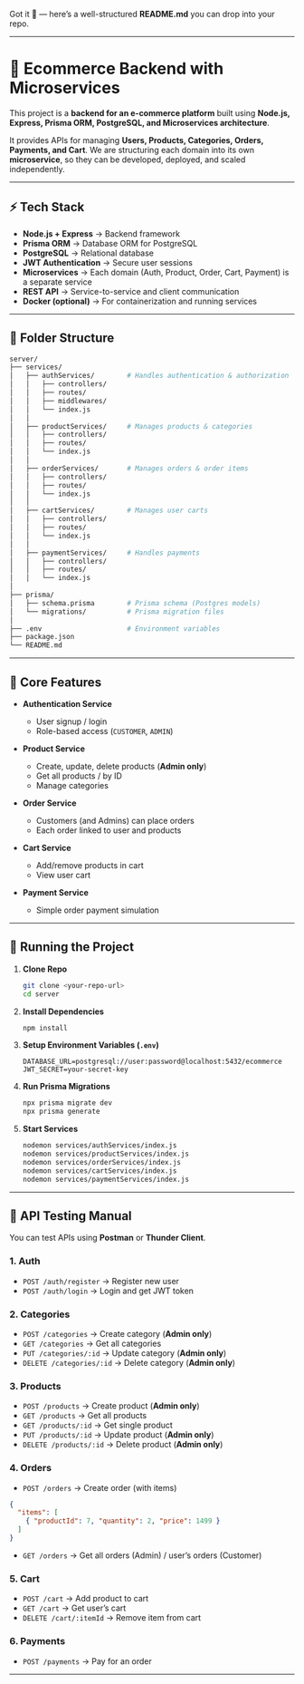 Got it 🚀 — here’s a well-structured **README.md** you can drop into your repo.

---

# 🛒 Ecommerce Backend with Microservices

This project is a **backend for an e-commerce platform** built using **Node.js, Express, Prisma ORM, PostgreSQL, and Microservices architecture**.

It provides APIs for managing **Users, Products, Categories, Orders, Payments, and Cart**.
We are structuring each domain into its own **microservice**, so they can be developed, deployed, and scaled independently.

---

## ⚡ Tech Stack

* **Node.js + Express** → Backend framework
* **Prisma ORM** → Database ORM for PostgreSQL
* **PostgreSQL** → Relational database
* **JWT Authentication** → Secure user sessions
* **Microservices** → Each domain (Auth, Product, Order, Cart, Payment) is a separate service
* **REST API** → Service-to-service and client communication
* **Docker (optional)** → For containerization and running services

---

## 📂 Folder Structure

```bash
server/
├── services/
│   ├── authServices/        # Handles authentication & authorization
│   │   ├── controllers/
│   │   ├── routes/
│   │   ├── middlewares/
│   │   └── index.js
│   │
│   ├── productServices/     # Manages products & categories
│   │   ├── controllers/
│   │   ├── routes/
│   │   └── index.js
│   │
│   ├── orderServices/       # Manages orders & order items
│   │   ├── controllers/
│   │   ├── routes/
│   │   └── index.js
│   │
│   ├── cartServices/        # Manages user carts
│   │   ├── controllers/
│   │   ├── routes/
│   │   └── index.js
│   │
│   ├── paymentServices/     # Handles payments
│   │   ├── controllers/
│   │   ├── routes/
│   │   └── index.js
│
├── prisma/
│   ├── schema.prisma        # Prisma schema (Postgres models)
│   └── migrations/          # Prisma migration files
│
├── .env                     # Environment variables
├── package.json
└── README.md
```

---

## 🔑 Core Features

* **Authentication Service**

  * User signup / login
  * Role-based access (`CUSTOMER`, `ADMIN`)
* **Product Service**

  * Create, update, delete products (**Admin only**)
  * Get all products / by ID
  * Manage categories
* **Order Service**

  * Customers (and Admins) can place orders
  * Each order linked to user and products
* **Cart Service**

  * Add/remove products in cart
  * View user cart
* **Payment Service**

  * Simple order payment simulation

---

## 🚀 Running the Project

1. **Clone Repo**

   ```sh
   git clone <your-repo-url>
   cd server
   ```

2. **Install Dependencies**

   ```sh
   npm install
   ```

3. **Setup Environment Variables (`.env`)**

   ```env
   DATABASE_URL=postgresql://user:password@localhost:5432/ecommerce
   JWT_SECRET=your-secret-key
   ```

4. **Run Prisma Migrations**

   ```sh
   npx prisma migrate dev
   npx prisma generate
   ```

5. **Start Services**

   ```sh
   nodemon services/authServices/index.js
   nodemon services/productServices/index.js
   nodemon services/orderServices/index.js
   nodemon services/cartServices/index.js
   nodemon services/paymentServices/index.js
   ```

---

## 📖 API Testing Manual

You can test APIs using **Postman** or **Thunder Client**.

### 1. **Auth**

* `POST /auth/register` → Register new user
* `POST /auth/login` → Login and get JWT token

### 2. **Categories**

* `POST /categories` → Create category (**Admin only**)
* `GET /categories` → Get all categories
* `PUT /categories/:id` → Update category (**Admin only**)
* `DELETE /categories/:id` → Delete category (**Admin only**)

### 3. **Products**

* `POST /products` → Create product (**Admin only**)
* `GET /products` → Get all products
* `GET /products/:id` → Get single product
* `PUT /products/:id` → Update product (**Admin only**)
* `DELETE /products/:id` → Delete product (**Admin only**)

### 4. **Orders**

* `POST /orders` → Create order (with items)

```json
{
  "items": [
    { "productId": 7, "quantity": 2, "price": 1499 }
  ]
}
```

* `GET /orders` → Get all orders (Admin) / user’s orders (Customer)

### 5. **Cart**

* `POST /cart` → Add product to cart
* `GET /cart` → Get user’s cart
* `DELETE /cart/:itemId` → Remove item from cart

### 6. **Payments**

* `POST /payments` → Pay for an order

---


